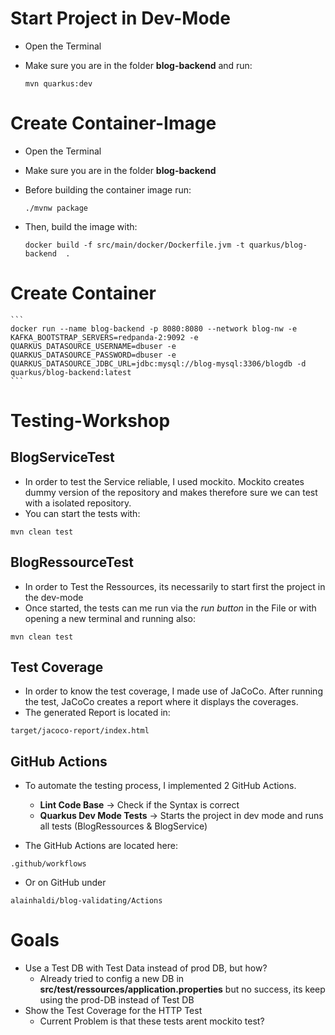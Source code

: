 # Start Project in Dev-Mode

- Open the Terminal
- Make sure you are in the folder **blog-backend** and run:

  ```
  mvn quarkus:dev
  ```

# Create Container-Image

- Open the Terminal
- Make sure you are in the folder **blog-backend**
- Before building the container image run:

  ```
  ./mvnw package
  ```

- Then, build the image with:

  ```
  docker build -f src/main/docker/Dockerfile.jvm -t quarkus/blog-backend  .
  ```

# Create Container

    ```
    docker run --name blog-backend -p 8080:8080 --network blog-nw -e KAFKA_BOOTSTRAP_SERVERS=redpanda-2:9092 -e QUARKUS_DATASOURCE_USERNAME=dbuser -e QUARKUS_DATASOURCE_PASSWORD=dbuser -e QUARKUS_DATASOURCE_JDBC_URL=jdbc:mysql://blog-mysql:3306/blogdb -d quarkus/blog-backend:latest
    ```

# Testing-Workshop

## BlogServiceTest

- In order to test the Service reliable, I used mockito. Mockito creates dummy version of the repository and makes therefore sure we can test with a isolated repository.
- You can start the tests with:

```
mvn clean test
```

## BlogRessourceTest

- In order to Test the Ressources, its necessarily to start first the project in the dev-mode
- Once started, the tests can me run via the _run button_ in the File or with opening a new terminal and running also:

```
mvn clean test
```

## Test Coverage

- In order to know the test coverage, I made use of JaCoCo. After running the test, JaCoCo creates a report where it displays the coverages.
- The generated Report is located in:

```
target/jacoco-report/index.html
```

## GitHub Actions

- To automate the testing process, I implemented 2 GitHub Actions.

  - **Lint Code Base** -> Check if the Syntax is correct
  - **Quarkus Dev Mode Tests** -> Starts the project in dev mode and runs all tests (BlogRessources & BlogService)

- The GitHub Actions are located here:

```
.github/workflows
```

- Or on GitHub under

```
alainhaldi/blog-validating/Actions
```

# Goals

- Use a Test DB with Test Data instead of prod DB, but how?
  - Already tried to config a new DB in **src/test/ressources/application.properties** but no success, its keep using the prod-DB instead of Test DB
- Show the Test Coverage for the HTTP Test
  - Current Problem is that these tests arent mockito test?
